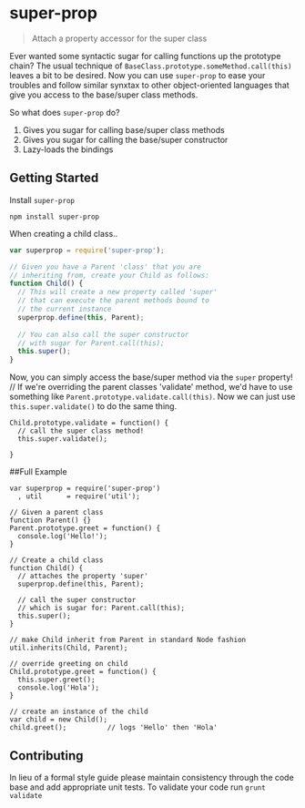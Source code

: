 super-prop
==========

>Attach a property accessor for the super class

Ever wanted some syntactic sugar for calling functions up the prototype chain? The usual technique of `BaseClass.prototype.someMethod.call(this)` leaves a bit to be desired. Now you can use `super-prop` to ease your troubles and follow similar synxtax to other object-oriented languages that give you access to the base/super class methods.

So what does `super-prop` do?

1. Gives you sugar for calling base/super class methods
2. Gives you sugar for calling the base/super constructor
3. Lazy-loads the bindings

## Getting Started

Install `super-prop`
```
npm install super-prop
```

When creating a child class..
```javascript
var superprop = require('super-prop');

// Given you have a Parent 'class' that you are 
// inheriting from, create your Child as follows:
function Child() {
  // This will create a new property called 'super'
  // that can execute the parent methods bound to
  // the current instance
  superprop.define(this, Parent);
  
  // You can also call the super constructor
  // with sugar for Parent.call(this);
  this.super();
}
```

Now, you can simply access the base/super method via the `super` property! // If we're overriding the parent classes 'validate' method, we'd have to use something like `Parent.prototype.validate.call(this)`.  Now we can just use `this.super.validate()` to do the same thing.
```
Child.prototype.validate = function() {
  // call the super class method!
  this.super.validate();
  
}
```

##Full Example
```
var superprop = require('super-prop')
  , util      = require('util');

// Given a parent class
function Parent() {}
Parent.prototype.greet = function() {
  console.log('Hello!');
}

// Create a child class
function Child() {
  // attaches the property 'super'
  superprop.define(this, Parent);
  
  // call the super constructor
  // which is sugar for: Parent.call(this);
  this.super();
}

// make Child inherit from Parent in standard Node fashion
util.inherits(Child, Parent);

// override greeting on child
Child.prototype.greet = function() {
  this.super.greet();
  console.log('Hola');
}

// create an instance of the child
var child = new Child();
child.greet();          // logs 'Hello' then 'Hola'

```

## Contributing
In lieu of a formal style guide please maintain consistency through the code base and add appropriate unit tests. To validate your code run `grunt validate`

